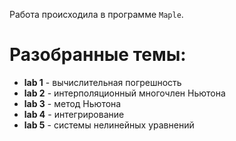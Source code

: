 Работа происходила в программе `Maple`.

# Разобранные темы:
 - **lab 1** - вычислительная погрешность
 - **lab 2** - интерполяционный многочлен Ньютона
 - **lab 3** - метод Ньютона
 - **lab 4** - интегрирование
 - **lab 5** - системы нелинейных уравнений

